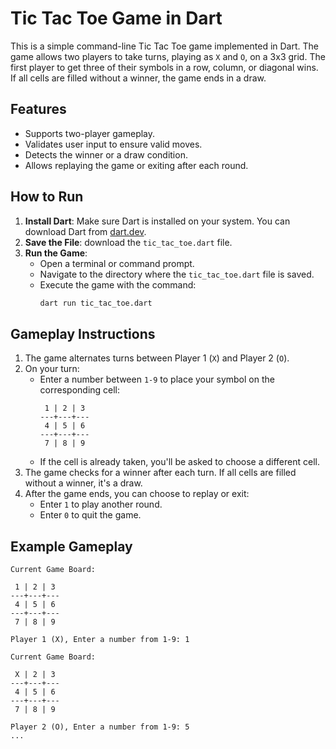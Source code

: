 # Tic Tac Toe Game in Dart

This is a simple command-line Tic Tac Toe game implemented in Dart. The game allows two players to take turns, playing as `X` and `O`, on a 3x3 grid. The first player to get three of their symbols in a row, column, or diagonal wins. If all cells are filled without a winner, the game ends in a draw.

## Features

- Supports two-player gameplay.
- Validates user input to ensure valid moves.
- Detects the winner or a draw condition.
- Allows replaying the game or exiting after each round.

## How to Run

1. **Install Dart**: Make sure Dart is installed on your system. You can download Dart from [dart.dev](https://dart.dev/get-dart).
2. **Save the File**: download the `tic_tac_toe.dart` file.
3. **Run the Game**:
   - Open a terminal or command prompt.
   - Navigate to the directory where the `tic_tac_toe.dart` file is saved.
   - Execute the game with the command:
     ```bash
     dart run tic_tac_toe.dart
     ```

## Gameplay Instructions

1. The game alternates turns between Player 1 (`X`) and Player 2 (`O`).
2. On your turn:
   - Enter a number between `1-9` to place your symbol on the corresponding cell:
     ```
      1 | 2 | 3
     ---+---+---
      4 | 5 | 6
     ---+---+---
      7 | 8 | 9
     ```
   - If the cell is already taken, you'll be asked to choose a different cell.
3. The game checks for a winner after each turn. If all cells are filled without a winner, it's a draw.
4. After the game ends, you can choose to replay or exit:
   - Enter `1` to play another round.
   - Enter `0` to quit the game.

## Example Gameplay

```text
Current Game Board:

 1 | 2 | 3 
---+---+---
 4 | 5 | 6 
---+---+---
 7 | 8 | 9 

Player 1 (X), Enter a number from 1-9: 1

Current Game Board:

 X | 2 | 3 
---+---+---
 4 | 5 | 6 
---+---+---
 7 | 8 | 9 

Player 2 (O), Enter a number from 1-9: 5
...

